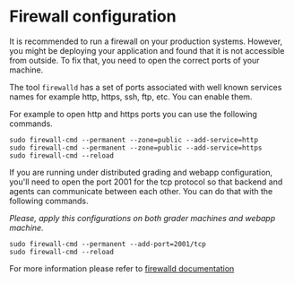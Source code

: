 # Firewall configuration

It is recommended to run a firewall on your production systems. However, you might be deploying your application and found that it is not accessible from outside. To fix that, you need to open the correct ports of your machine.

The tool `firewalld` has a set of ports associated with well known services names for example http, https, ssh, ftp, etc. You can enable them.

For example to open http and https ports you can use the following commands.

```
sudo firewall-cmd --permanent --zone=public --add-service=http
sudo firewall-cmd --permanent --zone=public --add-service=https
sudo firewall-cmd --reload
```

If you are running under distributed grading and webapp configuration, you'll need to open the port 2001 for the tcp protocol so that backend and agents can communicate between each other. You can do that with the following commands.

*Please, apply this configurations on both grader machines and webapp machine.*

```
sudo firewall-cmd --permanent --add-port=2001/tcp
sudo firewall-cmd --reload
```

For more information please refer to [firewalld documentation](https://firewalld.org/documentation/)


